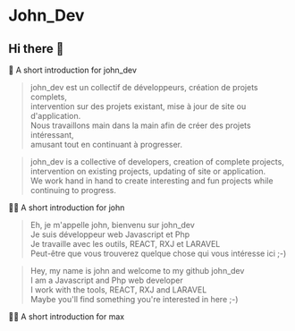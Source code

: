 # John_Dev  

## Hi there 👋   

🙋‍ A short introduction for john_dev  

> john_dev est un collectif de développeurs, création de projets complets,  
> intervention sur des projets existant, mise à jour de site ou d'application.  
> Nous travaillons main dans la main afin de créer des projets intéressant,  
> amusant tout en continuant à progresser.  

> john_dev is a collective of developers, creation of complete projects,  
> intervention on existing projects, updating of site or application.  
> We work hand in hand to create interesting and fun projects while continuing to progress.

🙋‍♀️ A short introduction for john

> Eh, je m'appelle john, bienvenu sur john_dev  
> Je suis développeur web Javascript et Php  
> Je travaille avec les outils, REACT, RXJ et LARAVEL  
> Peut-être que vous trouverez quelque chose qui vous intéresse ici ;-)  

> Hey, my name is john and welcome to my github john_dev  
> I am a Javascript and Php web developer  
> I work with the tools, REACT, RXJ and LARAVEL  
> Maybe you'll find something you're interested in here ;-)  

🙋‍♀️ A short introduction for max



<!--
**Here are some ideas to get you started:**

 - what is your organization all about?
🌈 Contribution guidelines - how can the community get involved?
👩‍💻 Useful resources - where can the community find your docs? Is there anything else the community should know?
🍿 Fun facts - what does your team eat for breakfast?
🧙 Remember, you can do mighty things with the power of [Markdown](https://docs.github.com/github/writing-on-github/getting-started-with-writing-and-formatting-on-github/basic-writing-and-formatting-syntax)
-->
